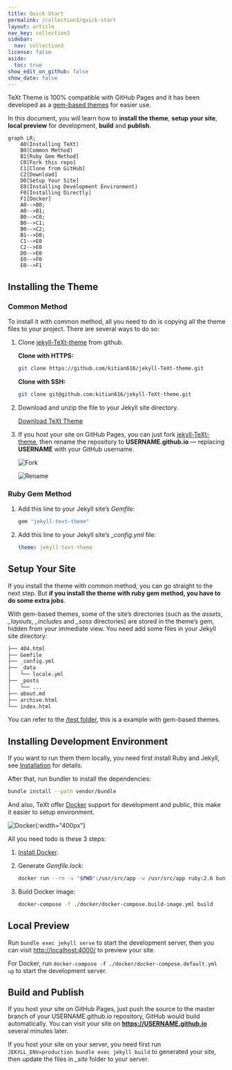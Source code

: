 ```yaml
---
title: Quick Start
permalink: /collection3/quick-start
layout: article
nav_key: collection3
sidebar:
  nav: collection3
license: false
aside:
  toc: true
show_edit_on_github: false
show_date: false
---
```


TeXt Theme is 100% compatible with GitHub Pages and it has been developed as a [gem-based themes](https://jekyllrb.com/docs/themes/) for easier use.

In this document, you will learn how to **install the theme**, **setup your site**, **local preview** for development, **build** and **publish**.

<!--more-->

```mermaid
graph LR;
    A0(Installing TeXt)
    B0(Common Method)
    B1[Ruby Gem Method]
    C0[Fork this repo]
    C1[Clone from GitHub]
    C2[Download]
    D0[Setup Your Site]
    E0(Installing Development Environment)
    F0[Installing Directly]
    F1[Docker]
    A0-->B0;
    A0-->B1;
    B0-->C0;
    B0-->C1;
    B0-->C2;
    B1-->D0;
    C1-->E0
    C2-->E0
    D0-->E0
    E0-->F0
    E0-->F1
```

## Installing the Theme

### Common Method

To install it with common method, all you need to do is copying all the theme files to your project. There are several ways to do so:

1. Clone [jekyll-TeXt-theme](https://github.com/kitian616/jekyll-TeXt-theme) from github.

   **Clone with HTTPS:**

   ```bash
   git clone https://github.com/kitian616/jekyll-TeXt-theme.git
   ```

   **Clone with SSH:**

   ```bash
   git clone git@github.com:kitian616/jekyll-TeXt-theme.git
   ```

2. Download and unzip the file to your Jekyll site directory.

   <a class="button button--success button--rounded" href="https://github.com/kitian616/jekyll-TeXt-theme/archive/master.zip"><i class="fas fa-download"></i> Download TeXt Theme</a>

3. If you host your site on GitHub Pages, you can just fork [jekyll-TeXt-theme](https://github.com/kitian616/jekyll-TeXt-theme), then rename the repository to **USERNAME.github.io** — replacing **USERNAME** with your GitHub username.

   ![Fork](https://raw.githubusercontent.com/kitian616/jekyll-TeXt-theme/master/docs/assets/images/github-fork.jpg)

   ![Rename](https://raw.githubusercontent.com/kitian616/jekyll-TeXt-theme/master/docs/assets/images/github-rename-repo.jpg)

### Ruby Gem Method

1. Add this line to your Jekyll site’s *Gemfile*:

   ```ruby
   gem "jekyll-text-theme"
   ```

2. Add this line to your Jekyll site’s *_config.yml* file:

   ```yaml
   theme: jekyll-text-theme
   ```

## Setup Your Site

If you install the theme with common method, you can go straight to the next step. But **if you install the theme with ruby gem method, you have to do some extra jobs**.

With gem-based themes, some of the site’s directories (such as the *assets*, *_layouts*, *_includes* and *_sass* directories) are stored in the theme’s gem, hidden from your immediate view. You need add some files in your Jekyll site directory:

```bash
├── 404.html
├── Gemfile
├── _config.yml
├── _data
│   └── locale.yml
├── _posts
│   └── ...
├── about.md
├── archive.html
└── index.html
```

You can refer to the [/test folder](https://github.com/kitian616/jekyll-TeXt-theme/tree/master/test), this is a example with gem-based themes.

## Installing Development Environment

If you want to run them them locally, you need first install Ruby and Jekyll, see [Installation](https://jekyllrb.com/docs/installation/) for details.

After that, run bundler to install the dependencies:

```bash
bundle install --path vendor/bundle
```

And also, TeXt offer [Docker](https://www.docker.com/) support for development and public, this make it easier to setup environment.

![Docker](https://raw.githubusercontent.com/kitian616/jekyll-TeXt-theme/master/docs/assets/images/docker.jpg){:width="400px"}

All you need todo is these 3 steps:

1. [Install Docker](https://docs.docker.com/install/).

2. Generate *Gemfile.lock*:

   ```bash
   docker run --rm -v "$PWD":/usr/src/app -w /usr/src/app ruby:2.6 bundle install
   ```

3. Build Docker image:

   ```bash
   docker-compose -f ./docker/docker-compose.build-image.yml build
   ```

## Local Preview

Run `bundle exec jekyll serve` to start the development server, then you can visit [http://localhost:4000/](http://localhost:4000/) to preview your site.

For Docker, run `docker-compose -f ./docker/docker-compose.default.yml up` to start the development server.

## Build and Publish

If you host your site on GitHub Pages, just push the source to the master branch of your USERNAME.github.io repository, GitHub would build automatically. You can visit your site on **https://USERNAME.github.io** several minutes later.

If you host your site on your server, you need first run `JEKYLL_ENV=production bundle exec jekyll build` to generated your site, then update the files in *_site* folder to your server.

